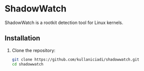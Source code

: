 # ShadowWatch

ShadowWatch is a rootkit detection tool for Linux kernels.

## Installation

1. Clone the repository:
   ```bash
   git clone https://github.com/kullaniciadi/shadowwatch.git
   cd shadowwatch
